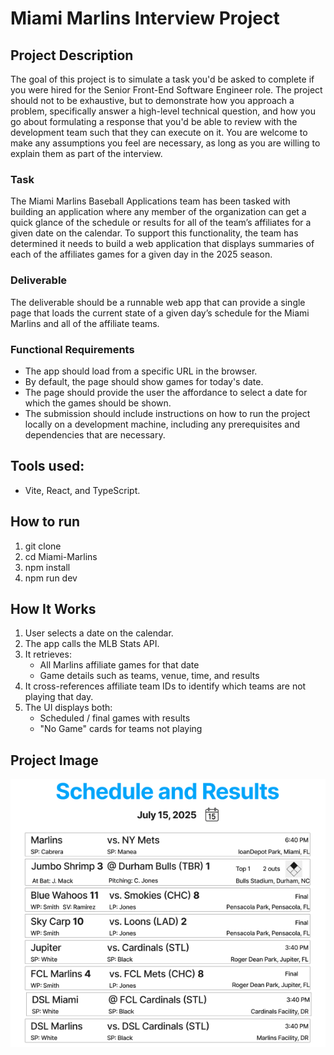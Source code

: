 # Miami Marlins Interview Project

## Project Description

The goal of this project is to simulate a task you'd be asked to complete if you were hired for the Senior Front-End Software Engineer role. The project should not to be exhaustive, but to demonstrate how you approach a problem, specifically answer a high-level technical question, and how you go about formulating a response that you'd be able to review with the development team such that they can execute on it. You are welcome to make any assumptions you feel are necessary, as long as you are willing to explain them as part of the interview.

### Task

The Miami Marlins Baseball Applications team has been tasked with building an application where any member of the organization can get a quick glance of the schedule or results for all of the team’s affiliates for a given date on the calendar. To support this functionality, the team has determined it needs to build a web application that displays summaries of each of the affiliates games for a given day in the 2025 season.

### Deliverable

The deliverable should be a runnable web app that can provide a single page that loads the current state of a given day’s schedule for the Miami Marlins and all of the affiliate teams.

### Functional Requirements

- The app should load from a specific URL in the browser.
- By default, the page should show games for today's date.
- The page should provide the user the affordance to select a date for which the games should be shown.
- The submission should include instructions on how to run the project locally on a development machine, including any prerequisites and dependencies that are necessary.

## Tools used:

- Vite, React, and TypeScript.

## How to run

1. git clone <repo>
2. cd Miami-Marlins
3. npm install
4. npm run dev

## How It Works

1. User selects a date on the calendar.
2. The app calls the MLB Stats API.
3. It retrieves:
   - All Marlins affiliate games for that date
   - Game details such as teams, venue, time, and results
4. It cross-references affiliate team IDs to identify which teams are not playing that day.
5. The UI displays both:
   - Scheduled / final games with results
   - "No Game" cards for teams not playing

## Project Image

![Project Image alt text](public/FrontEndEngineerTakeHomeWireframe.png)

